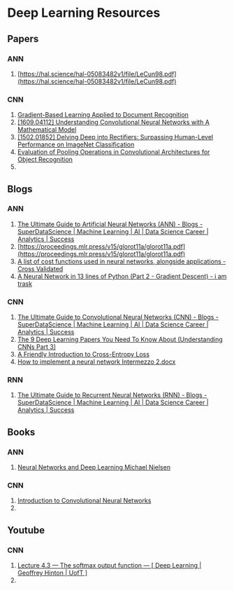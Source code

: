 # Deep Learning Resources

## Papers  
### ANN

1. [https://hal.science/hal-05083482v1/file/LeCun98.pdf](https://hal.science/hal-05083482v1/file/LeCun98.pdf)

### CNN

1. [Gradient-Based Learning Applied to Document Recognition](http://vision.stanford.edu/cs598_spring07/papers/Lecun98.pdf)  
2. [\[1609.04112\] Understanding Convolutional Neural Networks with A Mathematical Model](https://arxiv.org/abs/1609.04112)  
3. [\[1502.01852\] Delving Deep into Rectifiers: Surpassing Human-Level Performance on ImageNet Classification](https://arxiv.org/abs/1502.01852)  
4. [Evaluation of Pooling Operations in Convolutional Architectures for Object Recognition](https://www.ais.uni-bonn.de/papers/icann2010_maxpool.pdf)  
5. 

## Blogs  
### ANN

1. [The Ultimate Guide to Artificial Neural Networks (ANN) \- Blogs \- SuperDataScience | Machine Learning | AI | Data Science Career | Analytics | Success](https://www.superdatascience.com/blogs/the-ultimate-guide-to-artificial-neural-networks-ann)  
2. [https://proceedings.mlr.press/v15/glorot11a/glorot11a.pdf](https://proceedings.mlr.press/v15/glorot11a/glorot11a.pdf)  
3. [A list of cost functions used in neural networks, alongside applications \- Cross Validated](https://stats.stackexchange.com/questions/154879/a-list-of-cost-functions-used-in-neural-networks-alongside-applications)  
4. [A Neural Network in 13 lines of Python (Part 2 \- Gradient Descent) \- i am trask](https://iamtrask.github.io/2015/07/27/python-network-part2/)

### CNN

1. [The Ultimate Guide to Convolutional Neural Networks (CNN) \- Blogs \- SuperDataScience | Machine Learning | AI | Data Science Career | Analytics | Success](https://www.superdatascience.com/the-ultimate-guide-to-convolutional-neural-networks-cnn/)  
2. [The 9 Deep Learning Papers You Need To Know About (Understanding CNNs Part 3\)](https://adeshpande3.github.io/The-9-Deep-Learning-Papers-You-Need-To-Know-About.html)  
3. [A Friendly Introduction to Cross-Entropy Loss](https://rdipietro.github.io/friendly-intro-to-cross-entropy-loss/)  
4. [How to implement a neural network Intermezzo 2.docx](https://github.com/ranasingh-gkp/Machine-Learning/blob/master/Part%208%20-%20Deep%20Learning/Section%2040%20-%20Convolutional%20Neural%20Networks%20\(CNN\)/How%20to%20implement%20a%20neural%20network%20Intermezzo%202.docx)

### RNN

1. [The Ultimate Guide to Recurrent Neural Networks (RNN) \- Blogs \- SuperDataScience | Machine Learning | AI | Data Science Career | Analytics | Success](https://www.superdatascience.com/the-ultimate-guide-to-recurrent-neural-networks-rnn/)

## Books  
### ANN

1. [Neural Networks and Deep Learning Michael Nielsen](https://jingyuexing.github.io/Ebook/Machine_Learning/Neural%20Networks%20and%20Deep%20Learning-eng.pdf)

### CNN

1. [Introduction to Convolutional Neural Networks](https://cs.nju.edu.cn/wujx/paper/CNN.pdf)  
2. 

## Youtube  
### CNN

1. [Lecture 4.3 — The softmax output function — \[ Deep Learning | Geoffrey Hinton | UofT \]](https://www.youtube.com/watch?v=PHP8beSz5o4&ab_channel=ArtificialIntelligence-AllinOne)  
2. 
